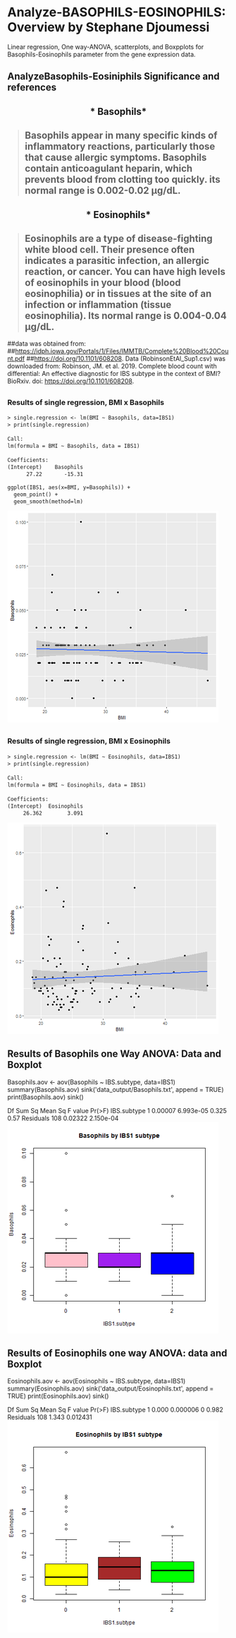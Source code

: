 # Analyze-BASOPHILS-EOSINOPHILS: Overview by Stephane Djoumessi
Linear regression, One way-ANOVA, scatterplots, and Boxpplots for Basophils-Eosinophils parameter from the gene expression data.

## AnalyzeBasophils-Eosiniphils Significance and references

## <p align="center"> * Basophils* </p>
>## Basophils appear in many specific kinds of inflammatory reactions, particularly those that cause allergic symptoms. Basophils contain anticoagulant heparin, which prevents blood from clotting too quickly. its normal range is 0.002-0.02 μg/dL.

 ## <p align="center"> * Eosinophils* </p>
 >## Eosinophils are a type of disease-fighting white blood cell. Their presence often indicates a parasitic infection, an allergic reaction, or cancer. You can have high levels of eosinophils in your blood (blood eosinophilia) or in tissues at the site of an infection or inflammation (tissue eosinophilia). Its normal range is 0.004-0.04 μg/dL.

##data was obtained from:
##https://idph.iowa.gov/Portals/1/Files/IMMTB/Complete%20Blood%20Count.pdf
##https://doi.org/10.1101/608208.
Data (RobinsonEtAl_Sup1.csv) was downloaded from: 
Robinson, JM. et al. 2019. Complete blood count with differential: An effective diagnostic for IBS subtype in the context of BMI? BioRxiv. doi: https://doi.org/10.1101/608208.

##
### Results of single regression, BMI x Basophils
```
> single.regression <- lm(BMI ~ Basophils, data=IBS1)
> print(single.regression)

Call:
lm(formula = BMI ~ Basophils, data = IBS1)

Coefficients:
(Intercept)    Basophils  
      27.22       -15.31  

```
```
ggplot(IBS1, aes(x=BMI, y=Basophils)) +
  geom_point() +    
  geom_smooth(method=lm) 
```
![scatterplot BMI vs Basophils](fig_output/Basophils_scatterplot.png)

##
### Results of single regression, BMI x Eosinophils
```
> single.regression <- lm(BMI ~ Eosinophils, data=IBS1)
> print(single.regression)

Call:
lm(formula = BMI ~ Eosinophils, data = IBS1)

Coefficients:
(Intercept)  Eosinophils  
     26.362        3.091  

```
![ Scatterplot BMI vs Eosinophils](fig_output/Eosinophils_scatterplot.png)


## Results of Basophils one Way ANOVA: Data and Boxplot
Basophils.aov <- aov(Basophils ~ IBS.subtype, data=IBS1)
summary(Basophils.aov)
sink('data_output/Basophils.txt', append = TRUE)
print(Basophils.aov)
sink()

Df  Sum Sq   Mean Sq F value Pr(>F)
IBS.subtype   1 0.00007 6.993e-05   0.325   0.57
Residuals   108 0.02322 2.150e-04  
![Boxplot BMIvs Basophils](fig_output/Basophils_boxplot.png)

## Results of Eosinophils one way ANOVA: data and Boxplot
Eosinophils.aov <- aov(Eosinophils ~ IBS.subtype, data=IBS1)
summary(Eosinophils.aov)
sink('data_output/Eosinophils.txt', append = TRUE)
print(Eosinophils.aov)
sink()

Df Sum Sq  Mean Sq F value Pr(>F)
IBS.subtype   1  0.000 0.000006       0  0.982
Residuals   108  1.343 0.012431
![Boxplot BMI vs Eosinophils](fig_output/Eosinophils_boxplot.png)

